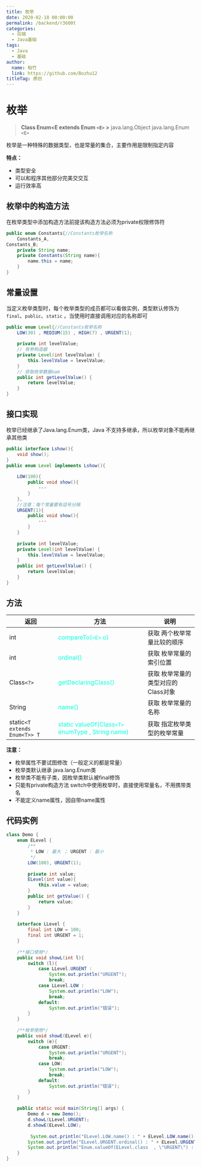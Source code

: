 ```yaml
---
title: 枚举
date: 2020-02-18 00:00:00
permalink: /backend/r3608t
categories: 
  - 后端
  - Java基础
tags: 
  - Java
  - 基础
author: 
  name: 柏竹
  link: https://github.com/Bozhu12
titleTag: 原创
---
```


# 枚举

> **Class Enum<E extends Enum `<E>` >**
> java.lang.Object 
> java.lang.Enum `<E>` 

枚举是一种特殊的数据类型，也是常量的集合，主要作用是限制指定内容

**特点：**

- 类型安全
- 可以和程序其他部分完美交交互
- 运行效率高

##  枚举中的构造方法

在枚举类型中添加构造方法前提该构造方法必须为private权限修饰符

```java
public enum Constants{//Constants枚举名称
    Constants_A,
Constants_B;
    private String name;
    private Constants(String name){
        name.this = name;
    }
}
```

## 常量设置

当定义枚举类型时，每个枚举类型的成员都可以看做实例，类型默认修饰为 `final`、`public`、`static` ，当使用时直接调用对应的名称即可

```java
public enum Level{//Constants枚举名称
	LOW(30) , MEDIUM(15) , HIGH(7) , URGENT(1);
	    
	private int levelValue;
   	// 有参构造器
	private Level(int levelValue) {
		this.levelValue = levelValue;
	}
    // 获取枚举数据nam
	public int getLevelValue() {
		return levelValue;
	}
}
```

## 接口实现

枚举已经继承了Java.lang.Enum类，Java 不支持多继承，所以枚举对象不能再继承其他类

```java
public interface Lshow(){
    void show();
}
public enum Level implements Lshow(){
    
    LOW(100){
        public void show(){
            ···
        }
    },
    //注意：每个常量要有逗号分隔
    URGENT(1){
        public void show(){
            ···
        }
    }
    
    private int levelValue;
    private Level(int levelValue) {
    	this.levelValue = levelValue;
    }
    public int getLevelValue() {
    	return levelValue;
    }
}
```

## 方法

| 返回                          | 方法                                                         | 说明                               |
| ----------------------------- | ------------------------------------------------------------ | ---------------------------------- |
| int                           | <font color = #05ffdc>compareTo(`<E>` o)</font>              | 获取 两个枚举常量比较的顺序        |
| int                           | <font color = #05ffdc>ordinal() </font>                      | 获取 枚举常量的索引位置            |
| Class`<?>`                    | <font color = #05ffdc>getDeclaringClass()</font>             | 获取 枚举常量的类型对应的Class对象 |
| String                        | <font color = #05ffdc>name()</font>                          | 获取 枚举常量的名称                |
| static`<T extends Enum<T>> T` | <font color = #05ffdc>static valueOf(Class`<T>` enumType , String name)</font> | 获取 指定枚举类型的枚举常量        |

**注意：**

- 枚举属性不要试图修改（一般定义的都是常量）
- 枚举类默认继承 java.lang.Enum类
- 枚举类不能有子类，因枚举类默认被final修饰
- 只能有private构造方法 switch中使用枚举时，直接使用常量名，不用携带类名 
- 不能定义name属性，因自带name属性 

## 代码实例

```java
class Demo {
    enum ELevel {
        /**
         * LOW : 最大 ； URGENT : 最小
         */
        LOW(100), URGENT(1);
        
        private int value;
        ELevel(int value){
            this.value = value;
        }
        public int getValue() {
            return value;
        }
    }
    
    interface LLevel {
        final int LOW = 100;
        final int URGENT = 1;
    }
    
    /**接口使用*/
    public void showL(int l){
        switch (l){
            case LLevel.URGENT :
                System.out.println("URGENT");
                break;
            case LLevel.LOW :
                System.out.println("LOW");
                break;
            default:
                System.out.println("错误");
        }
    }
    
    /**枚举使用*/
    public void showE(ELevel e){
        switch (e){
            case URGENT:
                System.out.println("URGENT");
                break;
            case LOW:
                System.out.println("LOW");
                break;
            default:
                System.out.println("错误");
        }
    }
    
    public static void main(String[] args) {
        Demo d = new Demo();
        d.showL(LLevel.URGENT);
        d.showE(ELevel.LOW);
        
         System.out.println("ELevel.LOW.name() : " + ELevel.LOW.name());
        System.out.println("ELevel.URGENT.ordinal() : " + ELevel.URGENT.ordinal());
        System.out.println("Enum.valueOf(ELevel.class  , \"URGENT\") : " + 	Enum.valueOf(ELevel.class , "URGENT"));
    }
}
```
